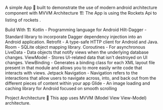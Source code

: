 A simple App 📱 built to demonstrate the use of modern android architecture component with MVVM Architecture 🏗
The App is using the Rockets Api to listing of rockets .

Build With 🏗️
Kotlin - Programming language for Android
Hilt-Dagger - Standard library to incorporate Dagger dependency injection into an Android application.
Retrofit - A type-safe HTTP client for Android and Java.
Room - SQLite object mapping library.
Coroutines - For asynchronous
LiveData - Data objects that notify views when the underlying database changes.
ViewModel - Stores UI-related data that isn't destroyed on UI changes.
ViewBinding - Generates a binding class for each XML layout file present in that module and allows you to more easily write code that interacts with views.
Jetpack Navigation - Navigation refers to the interactions that allow users to navigate across, into, and back out from the different pieces of content within your app
Glide - An image loading and caching library for Android focused on smooth scrolling


Project Architecture 🗼
This app uses MVVM (Model View View-Model) architecture.
